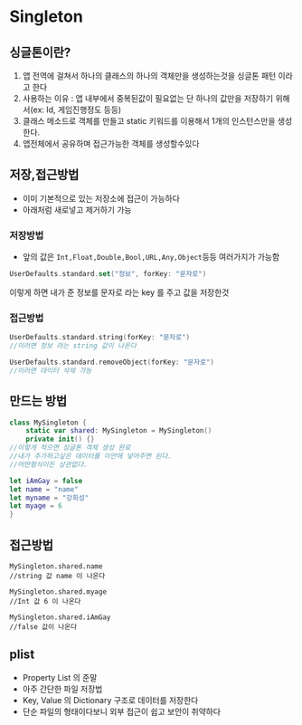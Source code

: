 # Singleton

## 싱글톤이란?

1. 앱 전역에 걸쳐서 하나의 클래스의 하나의 객체만을 생성하는것을 싱글톤 패턴 이라고 한다
2. 사용하는 이유 : 앱 내부에서 중복된값이 필요없는 단 하나의 값만을 저장하기 위해서(ex: Id, 게임진행정도 등등)
3. 클래스 메소드로 객체를 만들고 static 키워드를 이용해서 1개의 인스턴스만을 생성한다.
4. 앱전체에서 공유하며 접근가능한 객체를 생성할수있다

## 저장,접근방법
* 이미 기본적으로 있는 저장소에 접근이 가능하다
* 아래처럼 새로넣고 제거하기 가능

### 저장방법
* 앞의 값은 `Int,Float,Double,Bool,URL,Any,Object`등등 여러가지가 가능함
```swift
UserDefaults.standard.set("정보", forKey: "문자로")
```
이렇게 하면 내가 준 정보를 문자로 라는 key 를 주고 값을 저장한것

### 접근방법

```swift
UserDefaults.standard.string(forKey: "문자로")
//이러면 정보 라는 string 값이 나온다

UserDefaults.standard.removeObject(forKey: "문자로")
//이러면 데이터 삭제 가능
```


## 만드는 방법

```swift
class MySingleton {
	static var shared: MySingleton = MySingleton()
	private init() {}
//이렇게 적으면 싱글톤 객체 생성 완료
//내가 추가하고싶은 데이터를 이안에 넣어주면 된다.
//어떤형식이든 상관없다.

let iAmGay = false
let name = "name"
let myname = "강희성"
let myage = 6
}
```

## 접근방법

```
MySingleton.shared.name
//string 값 name 이 나온다

MySingleton.shared.myage
//Int 값 6 이 나온다

MySingleton.shared.iAmGay
//false 값이 나온다
```


## plist

- Property List 의 준말
- 아주 간단한 파일 저장법
- Key, Value 의 Dictionary 구조로 데이터를 저장한다
- 단순 파일의 형태이다보니 외부 접근이 쉽고 보안이 취약하다
